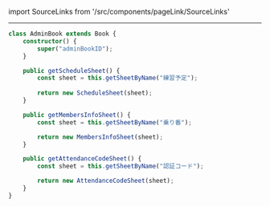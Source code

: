 import SourceLinks from '/src/components/pageLink/SourceLinks'

<SourceLinks component='AdminBook' type='class' project='attendance-management-system' />

---

```ts title="/src/main.ts"
class AdminBook extends Book {
    constructor() {
        super("adminBookID");
    }

    public getScheduleSheet() {
        const sheet = this.getSheetByName("練習予定");
        
        return new ScheduleSheet(sheet);
    }

    public getMembersInfoSheet() {
        const sheet = this.getSheetByName("乗り番");

        return new MembersInfoSheet(sheet);
    }

    public getAttendanceCodeSheet() {
        const sheet = this.getSheetByName("認証コード");

        return new AttendanceCodeSheet(sheet);
    }
}
```